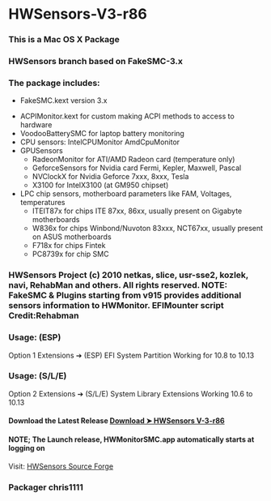 # HWSensors-V3-r86

### This is a Mac OS X Package

### HWSensors branch based on FakeSMC-3.x

### The package includes:
* FakeSMC.kext version 3.x
- ACPIMonitor.kext for custom making ACPI methods to access to hardware
- VoodooBatterySMC for laptop battery monitoring
- CPU sensors:
    IntelCPUMonitor
    AmdCpuMonitor
- GPUSensors
    - RadeonMonitor  for ATI/AMD Radeon card (temperature only)
    - GeforceSensors for Nvidia card Fermi, Kepler, Maxwell, Pascal
    - NVClockX for Nvidia Geforce 7xxx, 8xxx, Tesla
    - X3100 for IntelX3100 (at GM950 chipset)
- LPC chip sensors, motherboard parameters like FAM, Voltages, temperatures
   - ITEIT87x  for chips ITE 87xx, 86xx, usually present on Gigabyte motherboards
   - W836x  for chips Winbond/Nuvoton 83xxx, NCT67xx, usually present on ASUS motherboards
   - F718x  for chips Fintek 
   - PC8739x for chip SMC

### HWSensors Project (c) 2010 netkas, slice, usr-sse2, kozlek, navi, RehabMan and others. All rights reserved. NOTE: FakeSMC & Plugins starting from v915 provides additional sensors information to HWMonitor. EFIMounter script Credit:Rehabman 

### Usage: (ESP) 
Option 1 Extensions ➔ (ESP) EFI System Partition
Working for 10.8  to 10.13

### Usage: (S/L/E)
Option 2 Extensions ➔ (S/L/E) System Library Extensions
Working 10.6 to 10.13

#### Download the Latest Release [Download ➤ HWSensors V-3-r86](https://github.com/chris1111/HWSensors-V3-r86/releases)

#### NOTE; The Launch release, HWMonitorSMC.app automatically starts at logging on


Visit: [HWSensors Source Forge](https://sourceforge.net/projects/hwsensors3.hwsensors.p/files/?source=navbar)

### Packager chris1111